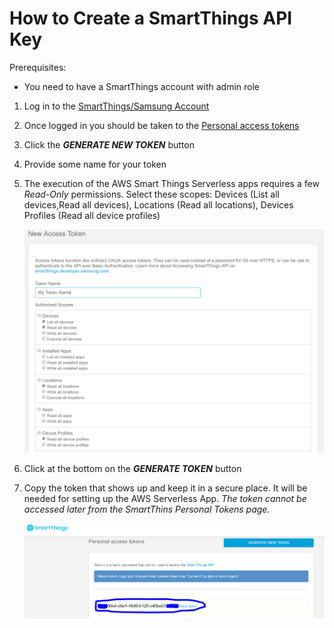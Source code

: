 # How to Create a SmartThings API Key

Prerequisites:

- You need to have a SmartThings account with admin role

1. Log in to the [SmartThings/Samsung Account](https://account.smartthings.com/login)
2. Once logged in you should be taken to the [Personal access tokens](#https://account.smartthings.com/tokens)
3. Click the _**GENERATE NEW TOKEN**_ button
4. Provide some name for your token
5. The execution of the AWS Smart Things Serverless apps requires a few _Read-Only_ permissions. Select these scopes:
Devices (List all devices,Read all devices), Locations (Read all locations), Devices Profiles (Read all device profiles)

    ![smart things tokens](images/smart_things_tokens.PNG)

6. Click at the bottom on the **_GENERATE TOKEN_** button
7. Copy the token that shows up and keep it in a secure place. It will be needed for setting up the AWS Serverless App. 
_The token cannot be accessed later from the SmartThins Personal Tokens page._

    ![generated token](images/smart_things_generated_token.PNG)


